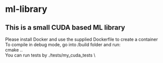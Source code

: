 # ml-library
## This is a small CUDA based ML library
Please install Docker and use the supplied Dockerfile to create a container\
To compile in debug mode, go into /build folder and run: \
cmake .. \
You can run tests by ./tests/my_cuda_tests \
